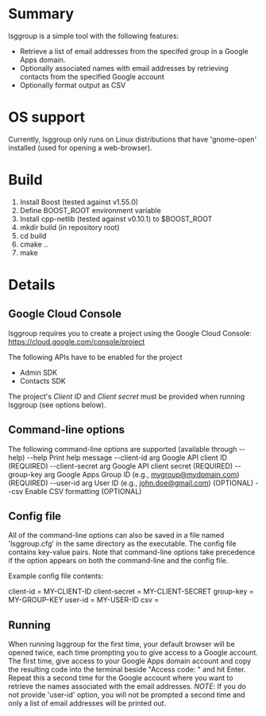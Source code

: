 Summary
=======
lsggroup is a simple tool with the following features:
* Retrieve a list of email addresses from the specifed group in a Google Apps
  domain.
* Optionally associated names with email addresses by retrieving contacts
  from the specified Google account
* Optionally format output as CSV

OS support
==========
Currently, lsggroup only runs on Linux distributions that have 'gnome-open'
installed (used for opening a web-browser).

Build
=====
1. Install Boost (tested against v1.55.0)
2. Define BOOST_ROOT environment variable
3. Install cpp-netlib (tested against v0.10.1) to $BOOST_ROOT 
4. mkdir build (in repository root)
5. cd build
6. cmake ..
7. make

Details
=======

Google Cloud Console
--------------------
lsggroup requires you to create a project using the Google Cloud Console:
https://cloud.google.com/console/project

The following APIs have to be enabled for the project
* Admin SDK
* Contacts SDK

The project's *Client ID* and *Client secret* must be provided when running
lsggroup (see options below).


Command-line options
--------------------
The following command-line options are supported (available through --help)
--help                Print help message 
--client-id arg       Google API client ID (REQUIRED)
--client-secret arg   Google API client secret (REQUIRED)
--group-key arg       Google Apps Group ID (e.g., mygroup@mydomain.com) 
                      (REQUIRED)
--user-id arg         User ID (e.g., john.doe@gmail.com) (OPTIONAL)
--csv                 Enable CSV formatting (OPTIONAL)

Config file
-----------
All of the command-line options can also be saved in a file named 
'lsggroup.cfg' in the same directory as the executable. The config file 
contains key-value pairs. Note that command-line options take precedence
if the option appears on both the command-line and the config file.

Example config file contents:

client-id = MY-CLIENT-ID
client-secret = MY-CLIENT-SECRET
group-key = MY-GROUP-KEY
user-id = MY-USER-ID
csv =

Running
-------
When running lsggroup for the first time, your default browser will be opened
twice, each time prompting you to give access to a Google account.
The first time, give access to your Google Apps domain account and copy the
resulting code into the terminal beside "Access code: " and hit Enter.
Repeat this a second time for the Google account where you want to retrieve
the names associated with the email addresses.
*NOTE*: If you do not provide 'user-id' option, you will not be prompted
        a second time and only a list of email addresses will be printed out.


